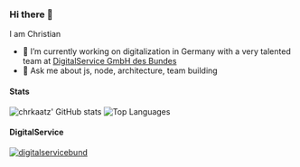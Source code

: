 ### Hi there 👋

I am Christian

- 🔭 I’m currently working on digitalization in Germany with a very talented team at [DigitalService GmbH des Bundes](https://digitalservice.bund.de)
- 💬 Ask me about js, node, architecture, team building

#### Stats

![chrkaatz' GitHub stats](https://github-readme-stats.vercel.app/api?username=chrkaatz&count_private=true&show_icons=true)
![Top Languages](https://github-readme-stats.vercel.app/api/top-langs/?username=chrkaatz&layout=compact)


#### DigitalService

[![digitalservicebund](https://github-readme-stats.vercel.app/api/pin/?username=digitalservicebund&repo=digitalservicebund.github.io)](https://github.com/digitalservicebund/digitalservicebund.github.io)

<!--
**chrkaatz/chrkaatz** is a ✨ _special_ ✨ repository because its `README.md` (this file) appears on your GitHub profile.

Here are some ideas to get you started:


- 🌱 I’m currently learning ...
- 👯 I’m looking to collaborate on ...
- 🤔 I’m looking for help with ...
- 💬 Ask me about ...
- 📫 How to reach me: ...
- 😄 Pronouns: ...
- ⚡ Fun fact: ...
-->

